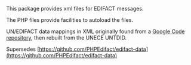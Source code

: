 This package provides xml files for EDIFACT messages.

The PHP files provide facilities to autoload the files.

UN/EDIFACT data mappings in XML originally found from a [Google Code repository](https://code.google.com/archive/p/izi-sandbox/), then rebuilt from the UNECE UNTDID.

Supersedes [https://github.com/PHPEdifact/edifact-data](https://github.com/PHPEdifact/edifact-data)
